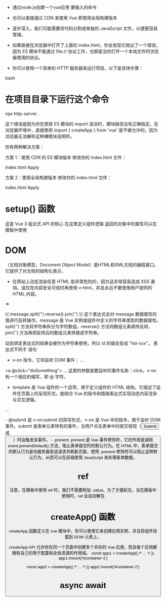 -  通过node.js创建一个vue应用    要输入的命令
-  也可以直接通过 CDN 来使用 Vue  即使用全局构建版本 

- 逐步深入，我们可能需要将代码分割成单独的 JavaScript 文件，以便更容易管理。
- 如果直接在浏览器中打开了上面的 index.html，你会发现它抛出了一个错误，因为 ES 模块不能通过 file:// 协议工作，也即是当你打开一个本地文件时浏览器使用的协议。
- 你可以使用一个简单的 HTTP 服务器来运行项目。以下是具体步骤：


bash
# 在项目目录下运行这个命令
npx http-server .




这个错误是因为你在使用 ES 模块的 import 语法时，模块路径没有正确指定。在浏览器环境中，直接使用 import { createApp } from 'vue' 是不被允许的，因为浏览器无法解析这种裸模块说明符。

你有两种解决方案：

方案 1：使用 CDN 的 ES 模块版本
修改你的 index.html 文件：


index.html
Apply
<script type="module">
  import { createApp } from 'https://unpkg.com/vue@3/dist/vue.esm-browser.js'
  import MyComponent from './my-component.js'

  createApp(MyComponent).mount('#app')
</script>
方案 2：使用全局构建版本
修改你的 index.html 文件：


index.html
Apply
<script>
  const { createApp } = Vue
  import MyComponent from './my-component.js'

  createApp(MyComponent).mount('#app')
</script>


# setup() 函数

这是 Vue 3 组合式 API 的核心
在这里定义组件逻辑
返回的对象中的属性可以在模板中使用


# DOM
（文档对象模型，Document Object Model）是HTML和XML文档的编程接口。它提供了对文档的结构化表示，

- 在网站上动态渲染任意 HTML 是非常危险的，因为这非常容易造成 XSS 漏洞。请仅在内容安全可信时再使用 v-html，并且永远不要使用用户提供的 HTML 内容。

<div id="container" class="wrapper" style="background-color:green"></div>
=><div v-bind="objectOfAttrs"></div>

{{ message.split('').reverse().join('') }}
这个表达式会对 message 数据属性的值进行反转操作。message 是 Vue 实例或组件中定义的字符串类型的数据属性。split('') 方法将字符串拆分为字符数组，reverse() 方法将数组元素顺序反转，join('') 方法再把反转后的数组元素拼接成字符串。

<div :id="`list-${id}`"></div>
动态绑定表达式的结果会被作为字符串使用，所以 id 的值会变成 "list-xxx"。
表达式不同于  语句


-  v-on 指令，它将监听 DOM 事件：
<a v-on:click="doSomething"> ... </a>
<!-- 简写 -->
<a @click="doSomething"> ... </a>
这里的参数是要监听的事件名称：click。v-on 有一个相应的缩写，即 @ 字符。

- template 是 Vue 组件的一个选项，用于定义组件的 HTML 结构。它描述了组件在页面上的呈现形式，能结合 Vue 的指令和插值表达式实现动态内容渲染与交互逻辑。

<form @submit.prevent="onSubmit">...</form>
- @submit 是 v-on:submit 的简写形式，v-on 是 Vue 中的指令，用于监听 DOM 事件。submit 是表单元素特有的事件，当用户点击表单中的提交按钮（<input type="submit"> 或 <button type="submit">）时会触发该事件。
- .prevent
.prevent 是 Vue 事件修饰符，它的作用是调用 event.preventDefault() 方法，阻止表单提交时的默认行为。在 HTML 中，表单提交的默认行为是向服务器发送请求并刷新页面，使用 .prevent 修饰符可以阻止这种默认行为，从而可以在前端使用 JavaScript 来处理表单数据。

# ref
注意，在模板中使用 ref 时，我们不需要附加 .value。为了方便起见，当在模板中使用时，ref 会自动解包

# createApp() 函数
createApp 函数定义在 vue 模块中，你可以使用它来创建应用实例，并且将组件挂载到 DOM 元素上。

createApp API 允许你在同一个页面中创建多个共存的 Vue 应用，而且每个应用都拥有自己的用于配置和全局资源的作用域。
const app1 = createApp({
  /* ... */
})
app1.mount('#container-1')

const app2 = createApp({
  /* ... */
})
app2.mount('#container-2')

# async  await
